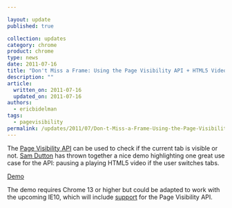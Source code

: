 ```yaml
---

layout: update
published: true

collection: updates
category: chrome
product: chrome
type: news
date: 2011-07-16
title: "Don't Miss a Frame: Using the Page Visibility API + HTML5 Video"
description: ""
article:
  written_on: 2011-07-16
  updated_on: 2011-07-16
authors:
  - ericbidelman
tags:
  - pagevisibility
permalink: /updates/2011/07/Don-t-Miss-a-Frame-Using-the-Page-Visibility-API-HTML5-Video.html
---
```

The [Page Visibility API](http://updates.html5rocks.com/2011/06/Page-Visibility-API-Have-I-got-your-attention) can be used to check if the current tab is visible or not. [Sam Dutton](http://twitter.com/@sw12) has thrown together a nice demo highlighting one great use case for the API: pausing a playing HTML5 video if the user switches tabs.

[Demo](http://www.samdutton.com/pageVisibility/)

The demo requires Chrome 13 or higher but could be adapted to work with the upcoming IE10, which will include [support](http://msdn.microsoft.com/en-us/ie/hh272906) for the Page Visibility API.